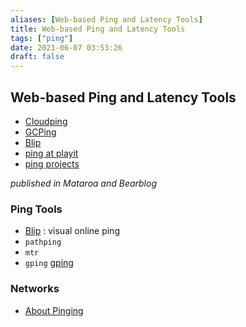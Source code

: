 ```yaml
---
aliases: [Web-based Ping and Latency Tools]
title: Web-based Ping and Latency Tools
tags: ["ping"]
date: 2021-06-07 03:53:26
draft: false
---
```


## Web-based Ping and Latency Tools

- [Cloudping](https://www.cloudping.info/)
- [GCPing](https://gcping.com/)
- [Blip](http://gfblip.appspot.com/)
- [ping at playit](http://ping.playit.gg/)
- [ping projects](http://ping.projects.chrisjeakle.com/)

_published in Mataroa and Bearblog_

### Ping Tools

- [Blip](https://gfblip.appspot.com/) : visual online ping
- `pathping`
- `mtr`
- `gping` [gping](https://github.com/orf/gping)

### Networks

- [About Pinging](https://www.pinging.net/about)
